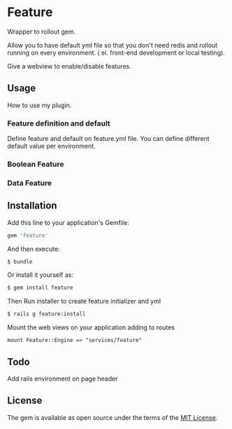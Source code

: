 # Feature
Wrapper to rollout gem.

Allow you to have default yml file so that you don't need redis and rollout running on every environment.
( ei. front-end development or local testing).

Give a webview to enable/disable features.

## Usage
How to use my plugin.
<!-- TODO -->

### Feature definition and default
Define feature and default on feature.yml file.
You can define different default value per environment.

### Boolean Feature
<!-- TODO -->

### Data Feature
<!-- TODO -->


## Installation
Add this line to your application's Gemfile:

```ruby
gem 'feature'
```

And then execute:
```bash
$ bundle
```

Or install it yourself as:
```bash
$ gem install feature
```

Then Run installer to create feature initializer and yml

```bash
$ rails g feature:install
```

Mount the web views on your application adding to routes
```
mount Feature::Engine => "services/feature"
```
## Todo
Add rails environment on page header

## License
The gem is available as open source under the terms of the [MIT License](http://opensource.org/licenses/MIT).

